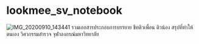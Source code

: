 # lookmee_sv_notebook
![IMG_20200910_143441](https://user-images.githubusercontent.com/88705136/175766008-c2d42165-2c72-453d-9fcd-0950b635e7c7.jpg)
รวมเอกสารประกอบการบรรยาย ชีทติวเพื่อน ติวน้อง สรุปที่ทำให้ตนเอง วิศวกรรมสำรวจ จุฬาลงกรณ์มหาวิทยาลัย
